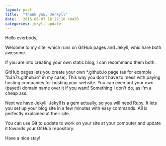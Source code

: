 ```yaml
---
layout: post
title:  "Thank you, Jerkyll"
date:   2016-06-07 18:22:10 +0430
categories: jekyll update
---
```

Hello everbody,

Welcome to my site, which runs on GitHub pages and Jekyll, whic hare both awesome.

If you are into creating your own static blog, I can recommand them both.

GitHub pages lets you create your own *.github.io page (as for example "b3n7s.github.io" in my case). This way you don't have to mess with paying hosting companies for hosting your website. You can even put your own (payed) domain name over it if you want! Something I don't do, as I'm a cheap ass.

Next we have Jekyll. Jekyll is a gem actually, so you will need Ruby. It lets you set up your blog site in a few minutes with easy commands. All is perfectly explained at their site.

You can use Git to update to work on your site at your computer and update it towards your GitHub repository.

Have a nice stay!
